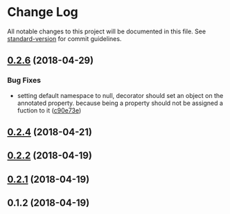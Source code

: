 # Change Log

All notable changes to this project will be documented in this file. See [standard-version](https://github.com/conventional-changelog/standard-version) for commit guidelines.

<a name="0.2.6"></a>
## [0.2.6](https://github.com/davidecavaliere/ts-debug/compare/v0.2.4...v0.2.6) (2018-04-29)


### Bug Fixes

* setting default namespace to null, decorator should set an object on the annotated property. because being a property should not be assigned a fuction to it ([c90e73e](https://github.com/davidecavaliere/ts-debug/commit/c90e73e))



<a name="0.2.4"></a>
## [0.2.4](https://github.com/davidecavaliere/ts-debug/compare/v0.2.2...v0.2.4) (2018-04-21)



<a name="0.2.2"></a>
## [0.2.2](https://github.com/davidecavaliere/ts-debug/compare/v0.2.1...v0.2.2) (2018-04-19)



<a name="0.2.1"></a>
## [0.2.1](https://github.com/davidecavaliere/ts-debug/compare/v0.1.2...v0.2.1) (2018-04-19)



<a name="0.1.2"></a>
## 0.1.2 (2018-04-19)
